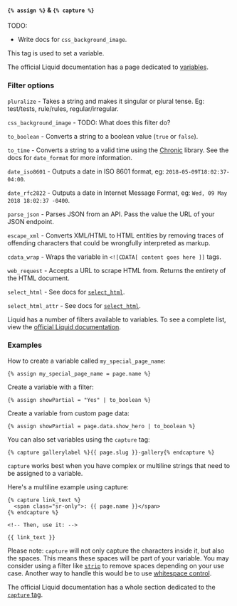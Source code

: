 #### `{% assign %}` & `{% capture %}`

TODO:

  * Write docs for `css_background_image`.

This tag is used to set a variable.

The official Liquid documentation has a page dedicated to [variables](https://shopify.github.io/liquid/tags/variable/).

### Filter options

`pluralize` - Takes a string and makes it singular or plural tense. Eg: test/tests, rule/rules, regular/irregular.

`css_background_image` - TODO: What does this filter do?

`to_boolean` - Converts a string to a boolean value (`true` or `false`).

`to_time` - Converts a string to a valid time using the [Chronic](https://github.com/mojombo/chronic) library. See the docs for `date_format` for more information.

`date_iso8601` - Outputs a date in ISO 8601 format, eg: `2018-05-09T18:02:37-04:00`.

`date_rfc2822` - Outputs a date in Internet Message Format, eg: `Wed, 09 May 2018 18:02:37 -0400`.

`parse_json` - Parses JSON from an API. Pass the value the URL of your JSON endpoint.

`escape_xml` - Converts XML/HTML to HTML entities by removing traces of offending characters that could be wrongfully interpreted as markup.

`cdata_wrap` - Wraps the variable in `<![CDATA[ content goes here ]]` tags.

`web_request` - Accepts a URL to scrape HTML from. Returns the entirety of the HTML document.

`select_html` - See docs for [`select_html`](https://cleanslatecms.wvu.edu/how-to/theme-development/tag-index/r-select-html).

`select_html_attr` - See docs for [`select_html`](https://cleanslatecms.wvu.edu/how-to/theme-development/tag-index/r-select-html).

Liquid has a number of filters available to variables. To see a complete list, view the [official Liquid documentation](https://shopify.github.io/liquid/basics/introduction/#filters).

### Examples

How to create a variable called `my_special_page_name`:

```
{% assign my_special_page_name = page.name %}
```

Create a variable with a filter:

```
{% assign showPartial = "Yes" | to_boolean %}
```

Create a variable from custom page data:

```
{% assign showPartial = page.data.show_hero | to_boolean %}
```

You can also set variables using the `capture` tag:

```
{% capture gallerylabel %}{{ page.slug }}-gallery{% endcapture %}
```

`capture` works best when you have complex or multiline strings that need to be assigned to a variable.

Here's a multiline example using capture:

```
{% capture link_text %}
  <span class="sr-only">: {{ page.name }}</span>
{% endcapture %}

<!-- Then, use it: -->

{{ link_text }}
```

Please note: `capture` will not only capture the characters inside it, but also the spaces. This means these spaces will be part of your variable. You may consider using a filter like [`strip`](https://shopify.github.io/liquid/filters/strip/) to remove spaces depending on your use case. Another way to handle this would be to use [whitespace control](https://shopify.github.io/liquid/basics/whitespace/).

The official Liquid documentation has a whole section dedicated to the [`capture` tag](https://shopify.github.io/liquid/tags/variable/#capture).
